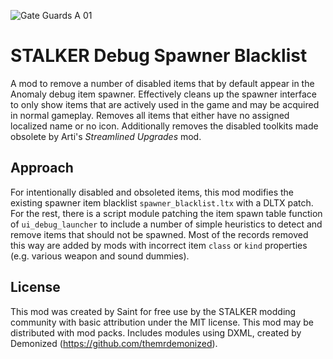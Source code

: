 ![Gate Guards A 01](https://github.com/augustsaintfreytag/stalker-debug-spawner-blacklist/assets/7656669/23b5dd34-c6d5-47a2-931a-9b66d824663c)

# STALKER Debug Spawner Blacklist

A mod to remove a number of disabled items that by default appear in the Anomaly debug item spawner. Effectively cleans up the spawner interface to only show items that are actively used in the game and may be acquired in normal gameplay. Removes all items that either have no assigned localized name or no icon. Additionally removes the disabled toolkits made obsolete by Arti's *Streamlined Upgrades* mod.

## Approach

For intentionally disabled and obsoleted items, this mod modifies the existing spawner item blacklist `spawner_blacklist.ltx` with a DLTX patch. For the rest, there is a script module patching the item spawn table function of `ui_debug_launcher` to include a number of simple heuristics to detect and remove items that should not be spawned. Most of the records removed this way are added by mods with incorrect item `class` or `kind` properties (e.g. various weapon and sound dummies).

## License

This mod was created by Saint for free use by the STALKER modding community with basic attribution under the MIT license. This mod may be distributed with mod packs. Includes modules using DXML, created by Demonized (https://github.com/themrdemonized).
